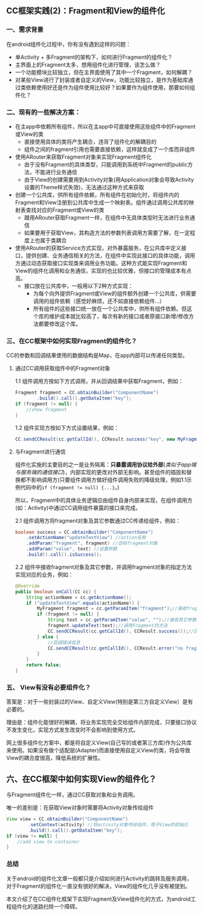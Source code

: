 ## CC框架实践(2)：Fragment和View的组件化

### 一、需求背景

在android组件化过程中，你有没有遇到这样的问题：

- 单Activity + 多Fragment的架构下，如何进行Fragment的组件化？
- 主界面上的Fragment太多，想用组件化进行管理，该怎么做？
- 一个功能模块比较独立，但在主界面使用了其中一个Fragment，如何解耦？
- 对某些View进行了封装或者自定义的View，功能比较独立，是作为基础库通过类依赖使用好还是作为组件使用比较好？如果要作为组件使用，那要如何组件化？

### 二、现有的一些解决方案：

- 在主app中依赖所有组件，所以在主app中可直接使用这些组件中的Fragment或View的类
    - 直接使用具体的类将产生耦合，违背了组件化的解耦目的
    - 组件之间的fragment引用也需要直接依赖，这样就变成了一个库而非组件
- 使用ARouter来获取Fragment对象来实现Fragment组件化
    - 由于没有Fragment的具体类型，只能调用到系统中Fragment的public方法，不能进行业务通信
    - 由于View的创建需要用到Activity对象(用Application对象会导致Activity设置的Theme样式失效)，无法通过这种方式来获取
- 创建一个公共库，供所有组件依赖，所有组件在初始化时，将组件内的Fragment和View注册到公共库中生成一个映射表。组件通过调用公共库的映射表查找对应的Fragment或View的类
    - 跟用ARouter获取Fragment一样，在组件中无具体类型时无法进行业务通信
    - 如果要用于获取View，其构造方法的参数列表调用方需要了解，在一定程度上也属于类耦合
- 使用ARouter的获取Service方式实现，对外暴露服务，在公共库中定义接口，提供创建、业务通信相关的方法，在组件中实现此接口的具体功能，调用方通过动态获取接口实现类来调用业务功能。这种方式能实现Fragment和View的组件化调用和业务通信，实现的也比较优雅，但接口的管理成本有点高。
    - 接口放在公共库中，一般用以下2种方式实现：
        - 为每个向外提供Fragment或View的组件额外创建一个公共库，供需要调用的组件依赖（感觉好麻烦，还不如直接依赖组件...）
        - 所有组件的这些接口统一放在一个公共库中，供所有组件依赖。但这个库的维护成本就比较高了，每次有新的接口或者原接口新增/修改方法都要修改这个库。

### 三、在CC框架中如何实现Fragment的组件化？
CC的参数和回调结果使用的数据结构是Map，在app内部可以传递任何类型。

1. 通过CC调用获取组件中的Fragment对象

    1.1 组件调用方按如下方式调用，并从回调结果中获取Fragment，例如：
    ```java
    Fragment fragment = CC.obtainBuilder("ComponentName")
            .build().call().getDataItem("key");
    if (fragment != null) {
        //show fragment
    }
    ```

    1.2 组件实现方按如下方式设置结果，例如：
    ```java
    CC.sendCCResult(cc.getCallId(), CCResult.success("key", new MyFragment()));
    ```

2. 与Fragment进行通信
    
    组件化实施的主要目的之一是业务隔离：<b>只暴露调用协议给外部</b>(*类似于app端与服务端的通信接口*)，内部实现的更改对外部无影响。甚至组件的插拔和替换都不影响调用方(只要组件调用方做好组件调用失败的降级处理，例如1.1示例代码中的`if (fragment != null) {...}`。)
    
    所以，Fragment中的具体业务逻辑应由组件自身内部来实现，在组件调用方(如：Activity)中通过CC调用组件暴露的接口来完成。

    2.1 组件调用方将fragment对象及其它参数通过CC传递给组件，例如：
    ```java
    boolean success = CC.obtainBuilder("ComponentName")
        .setActionName("updateTextView") //action名称
        .addParam("fragment", fragment) //目标fragment对象
        .addParam("value", text) //设置参数
        .build().call().isSuccess();
    ```
    2.2 组件中接收fragment对象及其它参数，并调用fragment对象的指定方法实现对应的业务，例如：
    ```java
    @Override
    public boolean onCall(CC cc) {
        String actionName = cc.getActionName();
        if ("updateTextView".equals(actionName)) {
            MyFragment fragment = cc.getParamItem("fragment");//接收fragment对象
            if (fragment != null) {
                String text = cc.getParamItem("value", "");//接收其它参数
                fragment.updateText(text);//调用fragment的方法
                CC.sendCCResult(cc.getCallId(), CCResult.success());//回调结果
            } else {
                //回调错误信息
                CC.sendCCResult(cc.getCallId(), CCResult.error("no fragment params"));
            }
        }
        return false;
    }
    ```
    
### 五、 View有没有必要组件化？
答案是：对于一些封装过的View、自定义View(特别是第三方自定义View）是有必要的。

理由是：组件化能很好的解耦，将业务实现完全交给组件内部完成，只要接口协议不发生变化，实现方式发生改变时不会影响到使用方式。

网上很多组件化方案中，都是将自定义View(自己写的或者第三方库)作为公共库来使用。如果没有做个适配层(Adapter)而直接使用自定义View的类，将会导致View的耦合度很高，降低系统的扩展性。

## 六、在CC框架中如何实现View的组件化？

与Fragment组件化一样，通过CC获取对象和业务调用。

唯一的差别是：在获取View对象时需要将Activity对象传给组件

```java
View view = CC.obtainBuilder("ComponentName")
        .setContext(activity) //将activity对象传给组件，用于View的初始化
        .build().call().getDataItem("key");
if (view != null) {
    //add view to container
}
```

### 总结

关于android的组件化文章一般都只是介绍如何进行Activity的跳转及服务调用，对于Fragment的组件化一直没有很好的解决，View的组件化几乎没有被提到。

本文介绍了在CC组件化框架下实现Fragment及View组件化的方式，为android工程组件化的道路扫除一个障碍。
